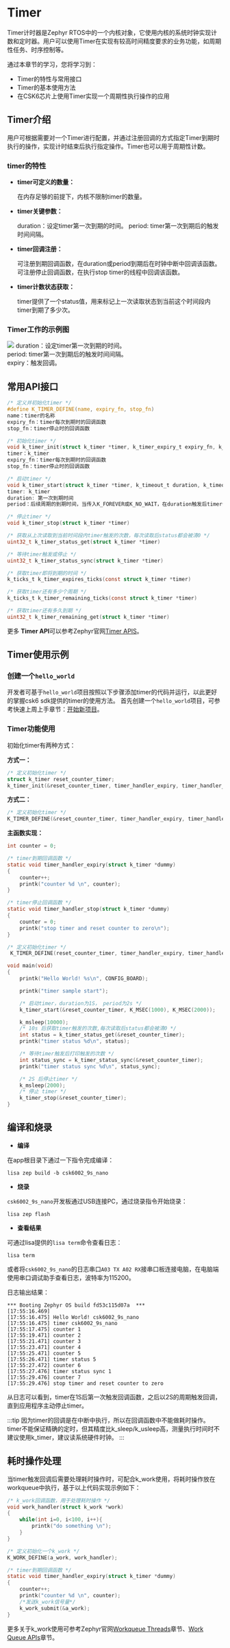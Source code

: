 # Timer

Timer计时器是Zephyr RTOS中的一个内核对象，它使用内核的系统时钟实现计数和定时器。用户可以使用Timer在实现有较高时间精度要求的业务功能，如周期性任务、时序控制等。

通过本章节的学习，您将学习到：
- Timer的特性与常用接口
- Timer的基本使用方法
- 在CSK6芯片上使用Timer实现一个周期性执行操作的应用

## Timer介绍

用户可根据需要对一个Timer进行配置，并通过注册回调的方式指定Timer到期时执行的操作，实现计时结束后执行指定操作。Timer也可以用于周期性计数。

### timer的特性

- **timer可定义的数量：**     

    在内存足够的前提下，内核不限制timer的数量。

- **timer关键参数：**

    duration：设定timer第一次到期的时间。
    period: timer第一次到期后的触发时间间隔。

- **timer回调注册：**

    可注册到期回调函数，在duration或period到期后在时钟中断中回调该函数。
    可注册停止回调函数，在执行stop timer的线程中回调该函数。

- **timer计数状态获取：**

    timer提供了一个status值，用来标记上一次读取状态到当前这个时间段内timer到期了多少次。


### Timer工作的示例图

![](./files/timer.png)
duration：设定timer第一次到期的时间。    
period: timer第一次到期后的触发时间间隔。    
expiry：触发回调。    


## 常用API接口
```c
/* 定义并初始化timer */
#define K_TIMER_DEFINE(name, expiry_fn, stop_fn)
name：timer的名称
expiry_fn：timer每次到期时的回调函数
stop_fn：timer停止时的回调函数

/* 初始化timer */
void k_timer_init(struct k_timer *timer, k_timer_expiry_t expiry_fn, k_timer_stop_t
timer：k_timer
expiry_fn：timer每次到期时的回调函数
stop_fn：timer停止时的回调函数

/* 启动timer */
void k_timer_start(struct k_timer *timer, k_timeout_t duration, k_timeout_t period)
timer: k_timer
duration: 第一次到期时间
period：后续周期的到期时间，当传入K_FOREVER或K_NO_WAIT，在duration触发后timer会自动停止。

/* 停止timer */
void k_timer_stop(struct k_timer *timer)

/* 获取从上次读取到当前时间段内timer触发的次数，每次读取后status都会被清0 */
uint32_t k_timer_status_get(struct k_timer *timer)

/* 等待timer触发或停止 */
uint32_t k_timer_status_sync(struct k_timer *timer)

/* 获取timer即将到期的时间 */
k_ticks_t k_timer_expires_ticks(const struct k_timer *timer)

/* 获取timer还有多少个周期 */
k_ticks_t k_timer_remaining_ticks(const struct k_timer *timer)

/* 获取timer还有多久到期 */
uint32_t k_timer_remaining_get(struct k_timer *timer)
```

更多 **Timer API**可以参考Zephyr官网[Timer APIS](https://docs.zephyrproject.org/latest/doxygen/html/group__timer__apis.html)。


## Timer使用示例
### 创建一个`hello_world`
开发者可基于`hello_world`项目按照以下步骤添加timer的代码并运行，以此更好的掌握csk6 sdk提供的timer的使用方法。
首先创建一个`hello_world`项目，可参考快速上周上手章节：[开始新项目](../../quick_start/start_project.md)。

### Timer功能使用
初始化timer有两种方式：

**方式一：**

```c
/* 定义初始化timer */
struct k_timer reset_counter_timer;
k_timer_init(&reset_counter_timer, timer_handler_expiry, timer_handler_stop);
```

**方式二：** 

```c
/* 定义初始化timer */
K_TIMER_DEFINE(&reset_counter_timer, timer_handler_expiry, timer_handler_stop);
```

**主函数实现：**

```c
int counter = 0;

/* timer到期回调函数 */
static void timer_handler_expiry(struct k_timer *dummy)
{   
    counter++;
	printk("counter %d \n", counter);    
}

/* timer停止回调函数 */
static void timer_handler_stop(struct k_timer *dummy)
{
    counter = 0;
	printk("stop timer and reset counter to zero\n");
}

/* 定义初始化timer */
 K_TIMER_DEFINE(reset_counter_timer, timer_handler_expiry, timer_handler_stop);

void main(void)
{
    printk("Hello World! %s\n", CONFIG_BOARD);

    printk("timer sample start");

    /* 启动timer，duration为1S， period为2s */
    k_timer_start(&reset_counter_timer, K_MSEC(1000), K_MSEC(2000));

    k_msleep(10000);
    /* 10s 后获取timer触发的次数,每次读取后status都会被清0 */
    int status = k_timer_status_get(&reset_counter_timer);
    printk("timer status %d\n", status);

    /* 等待timer触发后打印触发的次数 */
    int status_sync = k_timer_status_sync(&reset_counter_timer);
    printk("timer status sync %d\n", status_sync);

    /* 2S 后停止timer */
    k_msleep(2000);
    /* 停止 timer */
    k_timer_stop(&reset_counter_timer);
}
```
## 编译和烧录
- **编译** 

在app根目录下通过一下指令完成编译：
```
lisa zep build -b csk6002_9s_nano
```
- **烧录**   

`csk6002_9s_nano`开发板通过USB连接PC，通过烧录指令开始烧录：
```
lisa zep flash
```
- **查看结果**  

可通过lisa提供的`lisa term`命令查看日志：
```
lisa term
```
或者将`csk6002_9s_nano`的日志串口`A03 TX A02 RX`接串口板连接电脑，在电脑端使用串口调试助手查看日志，波特率为115200。

日志输出结果：
```shell
*** Booting Zephyr OS build fd53c115d07a  ***
[17:55:16.469] 
[17:55:16.475] Hello World! csk6002_9s_nano
[17:55:16.475] timer csk6002_9s_nano
[17:55:17.475] counter 1 
[17:55:19.471] counter 2 
[17:55:21.471] counter 3 
[17:55:23.471] counter 4 
[17:55:25.471] counter 5 
[17:55:26.471] timer status 5
[17:55:27.472] counter 6 
[17:55:27.476] timer status sync 1
[17:55:29.476] counter 7 
[17:55:29.476] stop timer and reset counter to zero

```
从日志可以看到，timer在1S后第一次触发回调函数，之后以2S的周期触发回调，直到应用程序主动停止timer。


:::tip
因为timer的回调是在中断中执行，所以在回调函数中不能做耗时操作。
timer不能保证精确的定时，但其精度比k_sleep/k_usleep高，测量执行时间时不建议使用k_timer，建议读系统硬件时钟。
:::

## 耗时操作处理
当timer触发回调后需要处理耗时操作时，可配合k_work使用，将耗时操作放在workqueue中执行，基于以上代码实现示例如下：
```c
/* k_work回调函数，用于处理耗时操作 */
void work_handler(struct k_work *work)
{
    while(int i=0, i<100, i++){
        printk("do something \n");
    }
}

/* 定义初始化一个k_work */
K_WORK_DEFINE(a_work, work_handler);

/* timer到期回调函数 */
static void timer_handler_expiry(struct k_timer *dummy)
{   
    counter++;
	printk("counter %d \n", counter);
    /*发送k_work信号量*/
    k_work_submit(&a_work);    
}
```
更多关于k_work使用可参考Zephyr官网[Workqueue Threads](https://docs.zephyrproject.org/latest/kernel/services/threads/workqueue.html)章节、[Work Queue APIs](https://docs.zephyrproject.org/latest/doxygen/html/group__workqueue__apis.html)章节。

